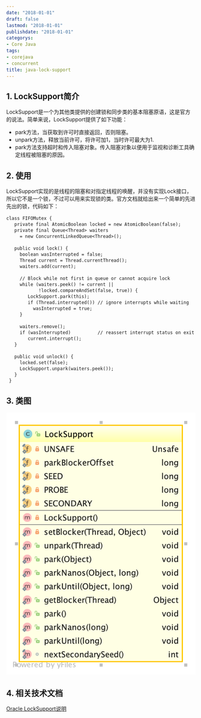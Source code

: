 ```yaml
---
date: "2018-01-01"
draft: false
lastmod: "2018-01-01"
publishdate: "2018-01-01"
categorys:
- Core Java
tags:
- corejava
- concurrent
title: java-lock-support
---
```


## 1. LockSupport简介
LockSupport是一个为其他类提供的创建锁和同步类的基本阻塞原语，这是官方的说法。简单来说，LockSupport提供了如下功能：
* park方法，当获取到许可时直接返回，否则阻塞。
* unpark方法，释放当前许可，将许可加1，当时许可最大为1.
* park方法支持超时和传入阻塞对象。传入阻塞对象以便用于监视和诊断工具确定线程被阻塞的原因。

## 2. 使用
LockSupport实现的是线程的阻塞和对指定线程的唤醒，并没有实现Lock接口，所以它不是一个锁，不过可以用来实现锁的类。官方文档就给出来一个简单的先进先出的锁，代码如下：
```
class FIFOMutex {
   private final AtomicBoolean locked = new AtomicBoolean(false);
   private final Queue<Thread> waiters
     = new ConcurrentLinkedQueue<Thread>();

   public void lock() {
     boolean wasInterrupted = false;
     Thread current = Thread.currentThread();
     waiters.add(current);

     // Block while not first in queue or cannot acquire lock
     while (waiters.peek() != current ||
            !locked.compareAndSet(false, true)) {
        LockSupport.park(this);
        if (Thread.interrupted()) // ignore interrupts while waiting
          wasInterrupted = true;
     }

     waiters.remove();
     if (wasInterrupted)          // reassert interrupt status on exit
        current.interrupt();
   }

   public void unlock() {
     locked.set(false);
     LockSupport.unpark(waiters.peek());
   }
 }
```

## 3. 类图
![LockSupport类图](../../../picture/LockSupport.png)

## 4. 相关技术文档
[Oracle LockSupport说明](https://docs.oracle.com/javase/7/docs/api/java/util/concurrent/locks/LockSupport.html)